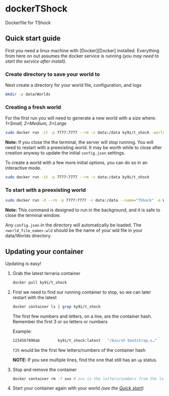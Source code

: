 # dockerTShock
Dockerfile for TShock
## Quick start guide

First you need a linux machine with [Docker][Docker] installed. Everything from here on out assumes the docker service is running _(you may need to start the service after install)_.

### Create directory to save your world to

Next create a directory for your world file, configuration, and logs

```bash
mkdir -p data/Worlds
```

### Creating a fresh world

For the first run you will need to generate a new world with a size where: _1=Small, 2=Medium, 3=Large_

```bash
sudo docker run -it -p 7777:7777 --rm -v data:/data ky9i/t_shock -world /data/Worlds/<world_name_here>.wld -autocreate <world_size_number_here>
```

**Note:** If you close the the terminal, the server will stop running.  You will need to restart with a preexisting world. It may
be worth while to close after creation anyway to update the initial `config.json` settings.

To create a world with a few more initial options, you can do so in an interactive mode.

```bash
sudo docker run -it -p 7777:7777 --rm -v data:/data ky9i/t_shock
```

### To start with a preexisting world

```bash
sudo docker run -d --rm -p 7777:7777 -v data:/data --name="TShock" -e WORLD_FILENAME=<.wld world_filename_here> ky9i/t_shock
```

**Note:** This command is designed to run in the background, and it is safe to close the terminal window.

Any `config.json` in the directory will automatically be loaded.  The `<world_file_name>.wld` should be the name of your wld file in your data/Worlds directory.

## Updating your container

Updating is easy!

1. Grab the latest terraria container

    ```bash
    docker pull ky9i/t_shock
    ```

2. First we need to find our running container to stop, so we can later restart with the latest

    ```bash
    docker container ls | grep ky9i/t_shock
    ```

    The first few numbers and letters, on a line, are the container hash.  Remember the first 3 or so letters or numbers

    Example:

    ```bash
    1234567890ab        ky9i/t_shock:latest   "/bin/sh bootstrap.s…"   3 minutes ago       Up 3 minutes        0.0.0.0:7777->7777/tcp, 7878/tcp   reverent_solomon
    ```

    `f25` would be the first few letters/numbers of the container hash

    **NOTE:** If you see multiple lines, find the one that still has an `up` status.

3. Stop and remove the container

    ```bash
    docker container rm -f xxx # xxx is the letters/numbers from the last step
    ```

4. Start your container again with your world _(see the [Quick start](#Quick-start-guide))_
